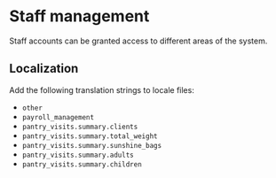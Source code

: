# Staff management

Staff accounts can be granted access to different areas of the system.

## Localization

Add the following translation strings to locale files:

- `other`
- `payroll_management`
- `pantry_visits.summary.clients`
- `pantry_visits.summary.total_weight`
- `pantry_visits.summary.sunshine_bags`
- `pantry_visits.summary.adults`
- `pantry_visits.summary.children`
